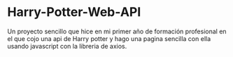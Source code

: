 # Harry-Potter-Web-API
<p>Un proyecto sencillo que hice en mi primer año de formación profesional en el que cojo una api de Harry potter y hago una pagina sencilla con ella usando javascript con la libreria de axios.</p> 
<img scr="../git/Captura de pantalla 2024-07-05 170226.png">
<img scr="../git/Captura de pantalla 2024-07-05 170250.png">
<img scr="../git/Captura de pantalla 2024-07-05 170305.png">
<img scr="../git/Captura de pantalla 2024-07-05 170322.png">
